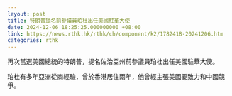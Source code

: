 ```yaml
---
layout: post
title: 特朗普提名前參議員珀杜出任美國駐華大使
date: 2024-12-06 18:25:25.000000000 +08:00
link: https://news.rthk.hk/rthk/ch/component/k2/1782418-20241206.htm
categories: rthk
---
```


再次當選美國總統的特朗普，提名佐治亞州前參議員珀杜出任美國駐華大使。

珀杜有多年亞洲從商經驗，曾於香港居住兩年，他曾經主張美國要致力和中國競爭。
